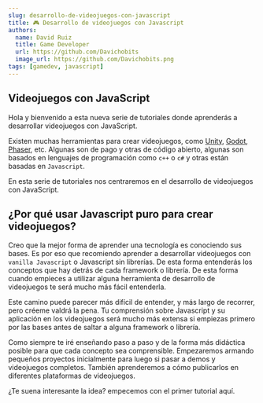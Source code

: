 ```yaml
---
slug: desarrollo-de-videojuegos-con-javascript
title: 🎮 Desarrollo de videojuegos con Javascript
authors:
  name: David Ruiz
  title: Game Developer
  url: https://github.com/Davichobits
  image_url: https://github.com/Davichobits.png
tags: [gamedev, javascript]
---
```


## Videojuegos con JavaScript

Hola y bienvenido a esta nueva serie de tutoriales donde aprenderás a desarrollar videojuegos con JavaScript.

Existen muchas herramientas para crear videojuegos, como [Unity](https://unity.com/es), [Godot](https://godotengine.org/), [Phaser](https://phaser.io/), etc. Algunas son de pago y otras de código abierto, algunas son basados en lenguajes de programación como `c++` o `c#` y otras están basadas en `Javascript`.

En esta serie de tutoriales nos centraremos en el desarrollo de videojuegos con JavaScript.

<!--truncate-->

## ¿Por qué usar Javascript puro para crear videojuegos?

Creo que la mejor forma de aprender una tecnología es conociendo sus bases. Es por eso que recomiendo aprender a desarrollar videojuegos con `vanilla Javascript` o Javascript sin librerías. De esta forma entenderás los conceptos que hay detrás de cada framework o librería. De esta forma cuando empieces a utilizar alguna herramienta de desarrollo de videojuegos te será mucho más fácil entenderla.

Este camino puede parecer más difícil de entender, y más largo de recorrer, pero créeme valdrá la pena. Tu comprensión sobre Javascript y su aplicación en los videojuegos será mucho más extensa si empiezas primero por las bases antes de saltar a alguna framework o librería.

Como siempre te iré enseñando paso a paso y de la forma más didáctica posible para que cada concepto sea comprensible. Empezaremos armando pequeños proyectos inicialmente para luego si pasar a demos y videojuegos completos. También aprenderemos a cómo publicarlos en diferentes plataformas de videojuegos.

¿Te suena interesante la idea? empecemos con el primer tutorial aquí.
